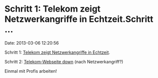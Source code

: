 Schritt 1: Telekom zeigt Netzwerkangriffe in Echtzeit.Schritt \...
==================================================================

Date: 2013-03-06 12:20:56

Schritt 1: [Telekom zeigt Netzwerkangriffe in
Echtzeit](http://www.golem.de/news/sicherheitstacho-telekom-zeigt-netzwerkangriffe-in-echtzeit-1303-98016.html).

Schritt 2: [Telekom-Webseite down](http://www.sicherheitstacho.eu/)
(nach Netzwerkangriff?)

Einmal mit Profis arbeiten!
